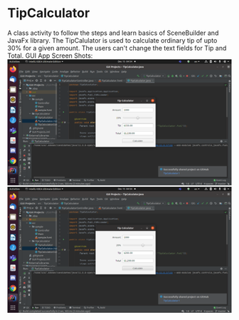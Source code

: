 # TipCalculator


A class activity to follow the steps and learn basics of SceneBuilder and JavaFx library. The TipCalulator is used to calculate ordinary tip of upto 30% for a given amount. 
The users can't change the text fields for Tip and Total.
GUI App Screen Shots:
![](images/Screenshot%20from%202020-12-15%2004-54-35.png)
![](images/Screenshot%20from%202020-12-15%2004-54-43.png)
